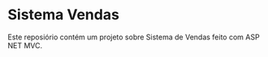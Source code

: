 # Sistema Vendas

Este reposiório contém um projeto sobre Sistema de Vendas feito com ASP NET MVC. 
